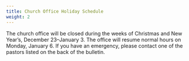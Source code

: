 ```yaml
---
title: Church Office Holiday Schedule
weight: 2
---
```


The church office will be closed during the weeks of Christmas and New Year’s, December 23–January 3. The office will resume normal hours on Monday, January 6. If you have an emergency, please contact one of the pastors listed on the back of the bulletin.